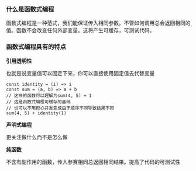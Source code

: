 ### 什么是函数式编程

函数式编程是一种范式，我们能保证传入相同参数。不管如何调用总会返回相同的值。函数不会改变任何外部变量。这将产生可缓存，可测试代码。

### 函数式编程具有的特点

**引用透明性**

也就是说变量值可以固定下来，你可以直接使用固定值去代替变量

```
const identity = (i) => i
const sum = (a, b) => a + b
// 这样的函数可以理解为sum(4, 5) + 1
// 这是函数式编程可缓存的基础
// 也可以不用担心并发变成由于顺序不同导致结果不同
sum(4, 5) + identity(1)
```

**声明式编程**

更关注做什么而不是怎么做

**纯函数**

不含有副作用的函数，传入参赛相同总返回相同结果。提高了代码的可测试性

